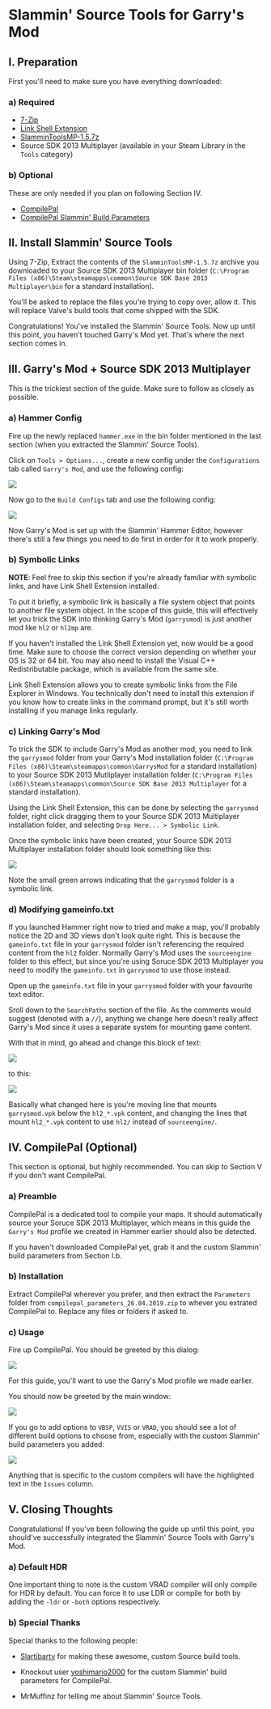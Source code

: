# Slammin' Source Tools for Garry's Mod

## I. Preparation

First you'll need to make sure you have everything downloaded:

### a) Required

+ [7-Zip](https://www.7-zip.org/download.html)
+ [Link Shell Extension](https://schinagl.priv.at/nt/hardlinkshellext/linkshellextension.html)
+ [SlamminToolsMP-1.5.7z](https://drive.google.com/drive/folders/17pQY8wDkednZi0kMZOSpAtNBNmFWm6GJ)
+ Source SDK 2013 Multiplayer (available in your Steam Library in the `Tools` category)

### b) Optional

These are only needed if you plan on following Section IV.

+ [CompilePal](https://github.com/ruarai/CompilePal/releases)
+ [CompilePal Slammin' Build Parameters](https://drive.google.com/file/d/1RKbnrKgNrEjScoxFHKVnM_c2VKCMj694/view)

## II. Install Slammin' Source Tools

Using 7-Zip, Extract the contents of the `SlamminToolsMP-1.5.7z` archive you downloaded to your Source SDK 2013 Multiplayer bin folder (`C:\Program Files (x86)\Steam\steamapps\common\Source SDK Base 2013 Multiplayer\bin` for a standard installation).

You'll be asked to replace the files you're trying to copy over, allow it. This will replace Valve's build tools that come shipped with the SDK.

Congratulations! You've installed the Slammin' Source Tools. Now up until this point, you haven't touched Garry's Mod yet. That's where the next section comes in.

## III. Garry's Mod + Source SDK 2013 Multiplayer

This is the trickiest section of the guide. Make sure to follow as closely as possible.

### a) Hammer Config

Fire up the newly replaced `hammer.exe` in the bin folder mentioned in the last section (when you extracted the Slammin' Source Tools).

Click on `Tools > Options...`, create a new config under the `Configurations` tab called `Garry's Mod`, and use the following config:

<img src='img/config-hammer.PNG'>

Now go to the `Build Configs` tab and use the following config:

<img src='img/config-build.PNG'>

Now Garry's Mod is set up with the Slammin' Hammer Editor, however there's still a few things you need to do first in order for it to work properly.

### b) Symbolic Links

**NOTE**: Feel free to skip this section if you're already familiar with symbolic links, and have Link Shell Extension installed.

To put it briefly, a symbolic link is basically a file system object that points to another file system object. In the scope of this guide, this will effectively let you trick the SDK into thinking Garry's Mod (`garrysmod`) is just another mod like `hl2` or `hl2mp` are.

If you haven't installed the Link Shell Extension yet, now would be a good time. Make sure to choose the correct version depending on whether your OS is 32 or 64 bit. You may also need to install the Visual C++ Redistributable package, which is available from the same site. 

Link Shell Extension allows you to create symbolic links from the File Explorer in Windows. You technically don't need to install this extension if you know how to create links in the command prompt, but it's still worth installing if you manage links regularly.

### c) Linking Garry's Mod

To trick the SDK to include Garry's Mod as another mod, you need to link the `garrysmod` folder from your Garry's Mod installation folder (`C:\Program Files (x86)\Steam\steamapps\common\GarrysMod` for a standard installation) to your Source SDK 2013 Mutliplayer installation folder (`C:\Program Files (x86)\Steam\steamapps\common\Source SDK Base 2013 Multiplayer` for a standard installation).

Using the Link Shell Extension, this can be done by selecting the `garrysmod` folder, right click dragging them to your Source SDK 2013 Multiplayer installation folder, and selecting `Drop Here... > Symbolic Link`.

Once the symbolic links have been created, your Source SDK 2013 Multiplayer installation folder should look something like this:

<img src='img/symlink.PNG'>

Note the small green arrows indicating that the `garrysmod` folder is a symbolic link.

### d) Modifying gameinfo.txt

If you launched Hammer right now to tried and make a map, you'll probably notice the 2D and 3D views don't look quite right. This is because the `gameinfo.txt` file in your `garrysmod` folder isn't referencing the required content from the `hl2` folder. Normally Garry's Mod uses the `sourceengine` folder to this effect, but since you're using Soruce SDK 2013 Multiplayer you need to modify the `gameinfo.txt` in `garrysmod` to use those instead.

Open up the `gameinfo.txt` file in your `garrysmod` folder with your favourite text editor.

Sroll down to the `SearchPaths` section of the file. As the comments would suggest (denoted with a `//`), anything we change here doesn't really affect Garry's Mod since it uses a separate system for mounting game content.

With that in mind, go ahead and change this block of text:

<img src='img/gameinfo-before.PNG'>

to this:

<img src='img/gameinfo-after.PNG'>

Basically what changed here is you're moving line that mounts `garrysmod.vpk` below the `hl2_*.vpk` content, and changing the lines that mount `hl2_*.vpk` content to use `hl2/` instead of `sourceengine/`.

## IV. CompilePal (Optional)

This section is optional, but highly recommended. You can skip to Section V if you don't want CompilePal.

### a) Preamble

CompilePal is a dedicated tool to compile your maps. It should automatically source your Soruce SDK 2013 Multiplayer, which means in this guide the `Garry's Mod` profile we created in Hammer earlier should also be detected.

If you haven't downloaded CompilePal yet, grab it and the custom Slammin' build parameters from Section I.b.

### b) Installation

Extract CompilePal wherever you prefer, and then extract the `Parameters` folder from `compilepal_parameters_26.04.2019.zip` to whever you extrated CompilePal to. Replace any files or folders if asked to.

### c) Usage

Fire up CompilePal. You should be greeted by this dialog:

<img src='img/compilepal-gameselector.PNG'>

For this guide, you'll want to use the Garry's Mod profile we made earlier.

You should now be greeted by the main window:

<img src='img/compilepal-main.PNG'>

If you go to add options to `VBSP`, `VVIS` or `VRAD`, you should see a lot of different build options to choose from, especially with the custom Slammin' build parameters you added:

<img src='img/compilepal-params.PNG'>

Anything that is specific to the custom compilers will have the highlighted text in the `Issues` column.

## V. Closing Thoughts

Congratulations! If you've been following the guide up until this point, you should've successfully integrated the Slammin' Source Tools with Garry's Mod.

### a) Default HDR

One important thing to note is the custom VRAD compiler will only compile for HDR by default. You can force it to use LDR or compile for both by adding the `-ldr` or `-both` options respectively.

### b) Special Thanks

Special thanks to the following people:

+ [Slartibarty](http://web.archive.org/web/20190611221800/https://forum.facepunch.com/dev/bvenk/Slammin-Source-map-tools/) for making these awesome, custom Source build tools.

+ Knockout user [yoshimario2000](https://knockout.chat/thread/992/1#post-87752) for the custom Slammin' build parameters for CompilePal.

+ MrMuffinz for telling me about Slammin' Source Tools.